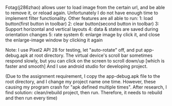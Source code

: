 Fotag(j286zhao) allows user to load image from the certain url, and be able to remove it, or reload again.
Unfortunately I do not have enough time to implement filter functionality.
Other features are all able to run:
1: load button(first button in toolbar)
2: clear button(second button in toolbar)
3: Support horizontal and vertical layouts
4: data & states are saved during orientation changes
5: rate system
6: enlarge image by click it, and close the enlarge-image window by clicking it again



Note: I use Pixel2 API 28 for testing, let "auto-rotate" off, and put app-debug.apk at root directory.
The virtual device's scroll bar sometimes respond slowly, but you can click on the screen to scroll down/up [which is faster and smooth]
And I use android studio for developing project.

(Due to the assignment requirement, I copy the app-debug.apk file to the root directory, and I change my project name one time. However, these causing my program crash for "apk defined multiple times". After research, I find solution: clean/rebuild project, then run. Therefore, it needs to rebuild and then run every time)
